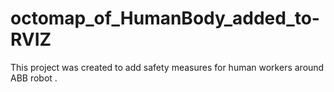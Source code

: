 # octomap_of_HumanBody_added_to-RVIZ
This project was created to add safety measures for human workers around ABB robot .
